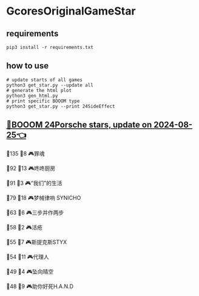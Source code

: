# GcoresOriginalGameStar

## requirements
```
pip3 install -r requirements.txt
```

## how to use
```
# update starts of all games
python3 get_star.py --update all
# generate the html plot
python3 gen_html.py
# print specific BOOOM type
python3 get_star.py --print 24SideEffect
```

## [🔗BOOOM 24Porsche stars, update on 2024-08-25👈](https://raw.githack.com/sichaozhang1112/GcoresOriginalGameStar/main/html/24Porsche.html) 
🌟135 👥8   🎮罪魂                 

🌟92  👥13  🎮咚咚厨房               

🌟91  👥3   🎮“我们”的生活            

🌟79  👥18  🎮梦械律响 SYNICHO       

🌟63  👥6   🎮三步并作两步             

🌟58  👥2   🎮活疮                 

🌟55  👥7   🎮斯提克斯STYX           

🌟54  👥11  🎮代理人                

🌟49  👥4   🎮坠向晴空               

🌟48  👥9   🎮助你好死H.A.N.D        

